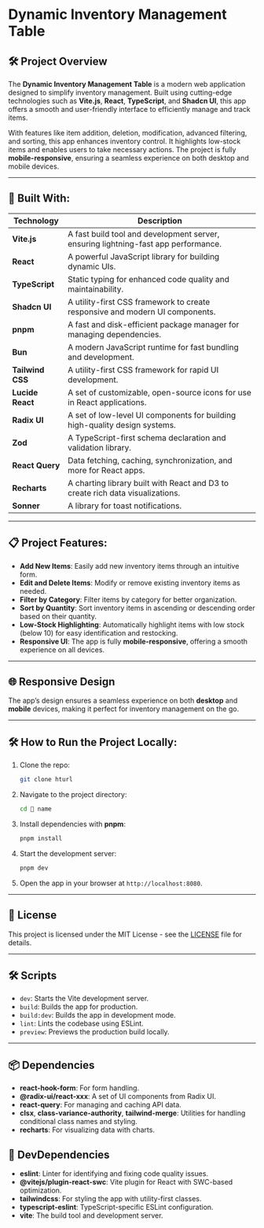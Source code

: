 # Dynamic Inventory Management Table

## 🛠️ **Project Overview**

The **Dynamic Inventory Management Table** is a modern web application designed to simplify inventory management. Built using cutting-edge technologies such as **Vite.js**, **React**, **TypeScript**, and **Shadcn UI**, this app offers a smooth and user-friendly interface to efficiently manage and track items.

With features like item addition, deletion, modification, advanced filtering, and sorting, this app enhances inventory control. It highlights low-stock items and enables users to take necessary actions. The project is fully **mobile-responsive**, ensuring a seamless experience on both desktop and mobile devices.

---

## 🚀 **Built With:**

| Technology        | Description                                                               |
|-------------------|---------------------------------------------------------------------------|
| **Vite.js**       | A fast build tool and development server, ensuring lightning-fast app performance.  |
| **React**         | A powerful JavaScript library for building dynamic UIs.                   |
| **TypeScript**    | Static typing for enhanced code quality and maintainability.              |
| **Shadcn UI**     | A utility-first CSS framework to create responsive and modern UI components. |
| **pnpm**          | A fast and disk-efficient package manager for managing dependencies.    |
| **Bun**           | A modern JavaScript runtime for fast bundling and development.           |
| **Tailwind CSS**  | A utility-first CSS framework for rapid UI development.                  |                         |
| **Lucide React**  | A set of customizable, open-source icons for use in React applications.  |
| **Radix UI**      | A set of low-level UI components for building high-quality design systems. |
| **Zod**           | A TypeScript-first schema declaration and validation library.           |
| **React Query**   | Data fetching, caching, synchronization, and more for React apps.       |
| **Recharts**      | A charting library built with React and D3 to create rich data visualizations. |
| **Sonner**        | A library for toast notifications.                                        |

---

## 📋 **Project Features:**

- **Add New Items**: Easily add new inventory items through an intuitive form.
- **Edit and Delete Items**: Modify or remove existing inventory items as needed.
- **Filter by Category**: Filter items by category for better organization.
- **Sort by Quantity**: Sort inventory items in ascending or descending order based on their quantity.
- **Low-Stock Highlighting**: Automatically highlight items with low stock (below 10) for easy identification and restocking.
- **Responsive UI**: The app is fully **mobile-responsive**, offering a smooth experience on all devices.

---

## 🌐 **Responsive Design**

The app’s design ensures a seamless experience on both **desktop** and **mobile** devices, making it perfect for inventory management on the go.

---

## 🛠️ **How to Run the Project Locally:**

1. Clone the repo:
   ```bash
   git clone hturl
   ```
2. Navigate to the project directory:
   ```bash
   cd 📂 name
   ```
3. Install dependencies with **pnpm**:
   ```bash
   pnpm install
   ```
4. Start the development server:
   ```bash
   pnpm dev
   ```
5. Open the app in your browser at `http://localhost:8080`.

---

## 📝 **License**

This project is licensed under the MIT License - see the [LICENSE](LICENSE) file for details.

---

## 🛠️ **Scripts**

- `dev`: Starts the Vite development server.
- `build`: Builds the app for production.
- `build:dev`: Builds the app in development mode.
- `lint`: Lints the codebase using ESLint.
- `preview`: Previews the production build locally.

---

## 📦 **Dependencies**

- **react-hook-form**: For form handling.
- **@radix-ui/react-xxx**: A set of UI components from Radix UI.
- **react-query**: For managing and caching API data.
- **clsx**, **class-variance-authority**, **tailwind-merge**: Utilities for handling conditional class names and styling.
- **recharts**: For visualizing data with charts.

## 🧪 **DevDependencies**

- **eslint**: Linter for identifying and fixing code quality issues.
- **@vitejs/plugin-react-swc**: Vite plugin for React with SWC-based optimization.
- **tailwindcss**: For styling the app with utility-first classes.
- **typescript-eslint**: TypeScript-specific ESLint configuration.
- **vite**: The build tool and development server.
